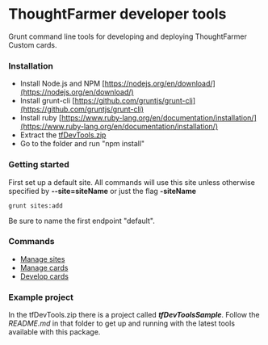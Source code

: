 # ThoughtFarmer developer tools

Grunt command line tools for developing and deploying ThoughtFarmer Custom cards.

### Installation

* Install Node.js and NPM [https://nodejs.org/en/download/](https://nodejs.org/en/download/)
* Install grunt-cli [https://github.com/gruntjs/grunt-cli](https://github.com/gruntjs/grunt-cli)
* Install ruby [https://www.ruby-lang.org/en/documentation/installation/](https://www.ruby-lang.org/en/documentation/installation/) 
* Extract the [tfDevTools.zip](https://community.thoughtfarmer.com/attachment/159160200000/110457/tfDevTools.zip)
* Go to the folder and run "npm install"

### Getting started

First set up a default site. All commands will use this site unless otherwise specified by **--site=siteName** or just the flag **-siteName**

```text
grunt sites:add
```

Be sure to name the first endpoint "default".

### Commands

* [Manage sites](manage-sites.md)
* [Manage cards](manage-cards.md)
* [Develop cards](develop-cards.md)

### Example project

In the tfDevTools.zip there is a project called _**tfDevToolsSample**_. Follow the _README.md_ in that folder to get up and running with the latest tools available with this package.  


